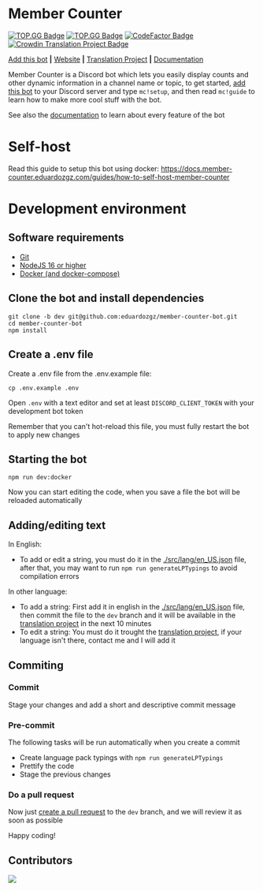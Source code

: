 # Member Counter

[![TOP.GG Badge](https://discordbots.org/api/widget/servers/478567255198662656.svg)](https://discordbots.org/bot/478567255198662656)
[![TOP.GG Badge](https://discord.com/api/guilds/614777317733957632/widget.png?style=shield)](https://discord.gg/g4MfV6N)
[![CodeFactor Badge](https://www.codefactor.io/repository/github/eduardozgz/member-counter-bot/badge)](https://www.codefactor.io/repository/github/eduardozgz/member-counter-bot)
[![Crowdin Translation Project Badge](https://badges.crowdin.net/member-counter-bot/localized.svg)](https://crowdin.com/project/member-counter-bot)

[Add this bot](https://discord.com/oauth2/authorize?client_id=478567255198662656&permissions=269577300&scope=bot%20applications.commands) **|** [Website](https://member-counter.eduardozgz.com/) **|** [Translation Project](https://crowdin.com/project/member-counter-bot) **|** [Documentation](https://docs.member-counter.eduardozgz.com/)

Member Counter is a Discord bot which lets you easily display counts and other dynamic information in a channel name or topic, to get started, [add this bot](https://discord.com/oauth2/authorize?client_id=478567255198662656&permissions=269577300&scope=bot%20applications.commands) to your Discord server and type `mc!setup`, and then read `mc!guide` to learn how to make more cool stuff with the bot.

See also the [documentation](https://docs.member-counter.eduardozgz.com/) to learn about every feature of the bot

# Self-host

Read this guide to setup this bot using docker: https://docs.member-counter.eduardozgz.com/guides/how-to-self-host-member-counter

# Development environment

## Software requirements

- [Git](https://git-scm.com/downloads)
- [NodeJS 16 or higher](https://nodejs.org/en/download/)
- [Docker (and docker-compose)](https://www.docker.com/get-started)

## Clone the bot and install dependencies

```
git clone -b dev git@github.com:eduardozgz/member-counter-bot.git
cd member-counter-bot
npm install
```

## Create a .env file

Create a .env file from the .env.example file:

```
cp .env.example .env
```

Open `.env` with a text editor and set at least `DISCORD_CLIENT_TOKEN` with your development bot token

Remember that you can't hot-reload this file, you must fully restart the bot to apply new changes

## Starting the bot

```
npm run dev:docker
```

Now you can start editing the code, when you save a file the bot will be reloaded automatically

## Adding/editing text

In English:
 - To add or edit a string, you must do it in the [./src/lang/en_US.json](./src/lang/en_US.json) file, after that, you may want to run `npm run generateLPTypings` to avoid compilation errors

In other language:
- To add a string: First add it in english in the [./src/lang/en_US.json](./src/lang/en_US.json) file, then commit the file to the `dev` branch and it will be available in the [translation project](https://crowdin.com/project/member-counter-bot) in the next 10 minutes
- To edit a string: You must do it trought the [translation project](https://crowdin.com/project/member-counter-bot), if your language isn't there, contact me and I will add it

## Commiting

### Commit

Stage your changes and add a short and descriptive commit message

### Pre-commit

The following tasks will be run automatically when you create a commit

- Create language pack typings with `npm run generateLPTypings`
- Prettify the code
- Stage the previous changes

### Do a pull request

Now just [create a pull request](https://github.com/eduardozgz/member-counter-bot/pulls) to the `dev` branch, and we will review it as soon as possible

Happy coding!

## Contributors

<a href="https://github.com/eduardozgz/member-counter-bot/graphs/contributors">
  <img src="https://contributors-img.web.app/image?repo=eduardozgz/member-counter-bot" />
</a>
